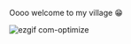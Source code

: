 Oooo welcome to my village 😁

![ezgif com-optimize](https://github.com/halilatilla/halilatilla/assets/27916419/b669696f-632e-42ba-848a-d04d8a908e22)
